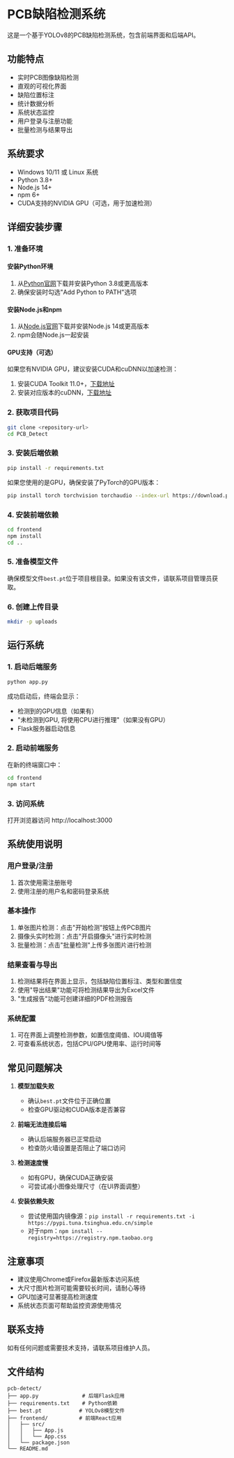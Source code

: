 # PCB缺陷检测系统

这是一个基于YOLOv8的PCB缺陷检测系统，包含前端界面和后端API。

## 功能特点

- 实时PCB图像缺陷检测
- 直观的可视化界面
- 缺陷位置标注
- 统计数据分析
- 系统状态监控
- 用户登录与注册功能
- 批量检测与结果导出

## 系统要求

- Windows 10/11 或 Linux 系统
- Python 3.8+ 
- Node.js 14+
- npm 6+
- CUDA支持的NVIDIA GPU（可选，用于加速检测）

## 详细安装步骤

### 1. 准备环境

#### 安装Python环境
1. 从[Python官网](https://www.python.org/downloads/)下载并安装Python 3.8或更高版本
2. 确保安装时勾选"Add Python to PATH"选项

#### 安装Node.js和npm
1. 从[Node.js官网](https://nodejs.org/)下载并安装Node.js 14或更高版本
2. npm会随Node.js一起安装

#### GPU支持（可选）
如果您有NVIDIA GPU，建议安装CUDA和cuDNN以加速检测：
1. 安装CUDA Toolkit 11.0+，[下载地址](https://developer.nvidia.com/cuda-downloads)
2. 安装对应版本的cuDNN，[下载地址](https://developer.nvidia.com/cudnn)

### 2. 获取项目代码

```bash
git clone <repository-url>
cd PCB_Detect
```

### 3. 安装后端依赖

```bash
pip install -r requirements.txt
```

如果您使用的是GPU，确保安装了PyTorch的GPU版本：
```bash
pip install torch torchvision torchaudio --index-url https://download.pytorch.org/whl/cu118
```

### 4. 安装前端依赖

```bash
cd frontend
npm install
cd ..
```

### 5. 准备模型文件

确保模型文件`best.pt`位于项目根目录。如果没有该文件，请联系项目管理员获取。

### 6. 创建上传目录

```bash
mkdir -p uploads
```

## 运行系统

### 1. 启动后端服务

```bash
python app.py
```

成功启动后，终端会显示：
- 检测到的GPU信息（如果有）
- "未检测到GPU, 将使用CPU进行推理"（如果没有GPU）
- Flask服务器启动信息

### 2. 启动前端服务

在新的终端窗口中：

```bash
cd frontend
npm start
```

### 3. 访问系统

打开浏览器访问 http://localhost:3000

## 系统使用说明

### 用户登录/注册
1. 首次使用需注册账号
2. 使用注册的用户名和密码登录系统

### 基本操作
1. 单张图片检测：点击"开始检测"按钮上传PCB图片
2. 摄像头实时检测：点击"开启摄像头"进行实时检测
3. 批量检测：点击"批量检测"上传多张图片进行检测

### 结果查看与导出
1. 检测结果将在界面上显示，包括缺陷位置标注、类型和置信度
2. 使用"导出结果"功能可将检测结果导出为Excel文件
3. "生成报告"功能可创建详细的PDF检测报告

### 系统配置
1. 可在界面上调整检测参数，如置信度阈值、IOU阈值等
2. 可查看系统状态，包括CPU/GPU使用率、运行时间等

## 常见问题解决

1. **模型加载失败**
   - 确认`best.pt`文件位于正确位置
   - 检查GPU驱动和CUDA版本是否兼容

2. **前端无法连接后端**
   - 确认后端服务器已正常启动
   - 检查防火墙设置是否阻止了端口访问

3. **检测速度慢**
   - 如有GPU，确保CUDA正确安装
   - 可尝试减小图像处理尺寸（在UI界面调整）

4. **安装依赖失败**
   - 尝试使用国内镜像源：`pip install -r requirements.txt -i https://pypi.tuna.tsinghua.edu.cn/simple`
   - 对于npm：`npm install --registry=https://registry.npm.taobao.org`

## 注意事项

- 建议使用Chrome或Firefox最新版本访问系统
- 大尺寸图片检测可能需要较长时间，请耐心等待
- GPU加速可显著提高检测速度
- 系统状态页面可帮助监控资源使用情况

## 联系支持

如有任何问题或需要技术支持，请联系项目维护人员。

## 文件结构

```
pcb-detect/
├── app.py              # 后端Flask应用
├── requirements.txt    # Python依赖
├── best.pt            # YOLOv8模型文件
├── frontend/          # 前端React应用
│   ├── src/
│   │   ├── App.js
│   │   └── App.css
│   └── package.json
└── README.md
``` 